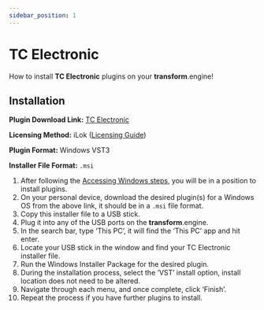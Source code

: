 ```yaml
---
sidebar_position: 1
---
```


# TC Electronic

How to install **TC Electronic** plugins on your **transform**.engine!

## Installation

**Plugin Download Link:** [TC Electronic](https://store.tcelectronic.com/)

**Licensing Method:** iLok ([Licensing Guide](../ilok))

**Plugin Format:** Windows VST3

**Installer File Format:** `.msi`

1. After following the [Accessing Windows steps](../installation#accessing-windows-to-install-plugins), you will be in a position to install plugins.
2. On your personal device, download the desired plugin(s) for a Windows OS from the above link, it should be in a `.msi` file format.
3. Copy this installer file to a USB stick.
4. Plug it into any of the USB ports on the **transform**.engine.
5. In the search bar, type ‘This PC’, it will find the ‘This PC’ app and hit enter.
6. Locate your USB stick in the window and find your TC Electronic installer file.
7. Run the Windows Installer Package for the desired plugin.
8. During the installation process, select the ‘VST’ install option, install location does not need to be altered.
9. Navigate through each menu, and once complete, click ‘Finish’.
10. Repeat the process if you have further plugins to install.
